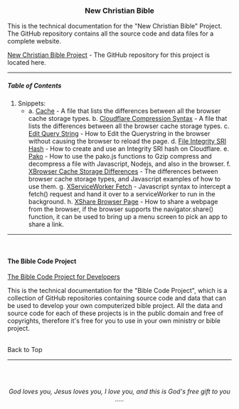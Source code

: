 <h3 align="center">New Christian Bible</h3>

This is the technical documentation for the "New Christian Bible" Project. The GitHub repository contains all the source code and data files for a complete website.

[New Christian Bible Project](https://github.com/ACB-Bible/AmericanComputerizedBible) - The GitHub repository for this project is located here.

---

##### Table of Contents

1. Snippets:
    * a. [Cache](/NCB/Snippets/Cache.md) - A file that lists the differences between all the browser cache storage types.
    b. [Cloudflare Compression Syntax](/NCB/Snippets/CloudflareCompression.md) - A file that lists the differences between all the browser cache storage types.
    c. [Edit Query String](/NCB/Snippets/EditQueryString.md) - How to Edit the Querystring in the browser without causing the browser to reload the page.
    d. [File Integrity SRI Hash](/NCB/Snippets/FileIntegritySRIHash.md) - How to create and use an Integrity SRI hash on Cloudflare.
    e. [Pako](/NCB/Snippets/Pako.md) - How to use the pako.js functions to Gzip compress and decompress a file with Javascript, Nodejs, and also in the browser.
    f. [XBrowser Cache Storage Differences](/NCB/Snippets/XBrowserStorageDifferences.md) - The differences between browser cache storage types, and Javascript examples of how to use them.
    g. [XServiceWorker Fetch](/NCB/Snippets/XServiceWorkerFetch.md) - Javascript syntax to intercept a fetch() request and hand it over to a serviceWorker to run in the background.
    h. [XShare Browser Page](/NCB/Snippets/XShareBrowserPage.md) - How to share a webpage from the browser, if the browser supports the navigator.share() function, it can be used to bring up a menu screen to pick an app to share a link.

---

<br>

#### The Bible Code Project

[The Bible Code Project for Developers](https://github.com/ACB-Bible/Bible-Code/)

This is the technical documentation for the "Bible Code Project", which is a collection of GitHub repositories containing source code and data that can be used to develop your own computerized bible project. All the data and source code for each of these projects is in the public domain and free of copyrights, therefore it's free for you to use in your own ministry or bible project.<br><br>

<a class="atc" onclick="scrollPage('top')">Back to Top</a>

<hr>

<br><br>
<p align="center">
    <em>God loves you, Jesus loves you, I love you, and this is God's free gift to you .....</em>
</p>